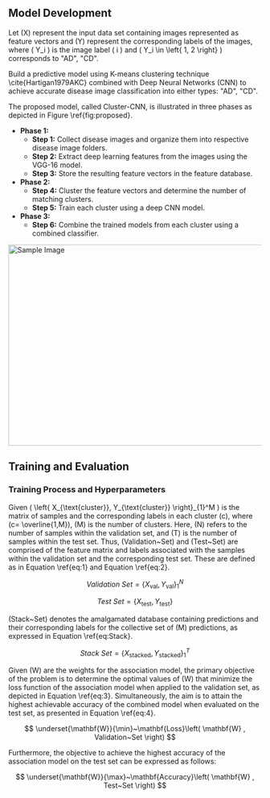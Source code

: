 ## Model Development

Let \(X\) represent the input data set containing images represented as feature vectors and \(Y\) represent the corresponding labels of the images, where \( Y_i \) is the image label \( i \) and \( Y_i \in \left\{ 1, 2 \right\} \) corresponds to "AD", "CD".

Build a predictive model using K-means clustering technique \cite{Hartigan1979AKC} combined with Deep Neural Networks (CNN) to achieve accurate disease image classification into either types: "AD", "CD".

The proposed model, called Cluster-CNN, is illustrated in three phases as depicted in Figure \ref{fig:proposed}.

- **Phase 1:**
  - **Step 1:** Collect disease images and organize them into respective disease image folders.
  - **Step 2:** Extract deep learning features from the images using the VGG-16 model.
  - **Step 3:** Store the resulting feature vectors in the feature database.
- **Phase 2:**
  - **Step 4:** Cluster the feature vectors and determine the number of matching clusters.
  - **Step 5:** Train each cluster using a deep CNN model.
- **Phase 3:**
  - **Step 6:** Combine the trained models from each cluster using a combined classifier.

<img src="fig2_ad_proposed.png" alt="Sample Image" width="600" height="400">

## Training and Evaluation

### Training Process and Hyperparameters

Given \( \left\{ X_{\text{cluster}}, Y_{\text{cluster}} \right\}_{1}^M \) is the matrix of samples and the corresponding labels in each cluster \(c\), where \(c= \overline{1,M}\), \(M\) is the number of clusters. Here, \(N\) refers to the number of samples within the validation set, and \(T\) is the number of samples within the test set. Thus, \(Validation~Set\) and \(Test~Set\) are comprised of the feature matrix and labels associated with the samples within the validation set and the corresponding test set. These are defined as in Equation \ref{eq:1} and Equation \ref{eq:2}.

$$
Validation~Set = \left\{ X_{\text{val}}, Y_{\text{val}} \right\}_{1}^{N}
$$

$$
Test~Set = \left\{ X_{\text{test}}, Y_{\text{test}} \right\}
$$

\(Stack~Set\) denotes the amalgamated database containing predictions and their corresponding labels for the collective set of \(M\) predictions, as expressed in Equation \ref{eq:Stack}.

$$
Stack~Set = \left\{ X_{\text{stacked}}, Y_{\text{stacked}} \right\}_{1}^{T}
$$

Given \(W\) are the weights for the association model, the primary objective of the problem is to determine the optimal values of \(W\) that minimize the loss function of the association model when applied to the validation set, as depicted in Equation \ref{eq:3}. Simultaneously, the aim is to attain the highest achievable accuracy of the combined model when evaluated on the test set, as presented in Equation \ref{eq:4}.

$$
\underset{\mathbf{W}}{\min}~\mathbf{Loss}\left( \mathbf{W} , Validation~Set \right)
$$

Furthermore, the objective to achieve the highest accuracy of the association model on the test set can be expressed as follows:

$$
\underset{\mathbf{W}}{\max}~\mathbf{Accuracy}\left( \mathbf{W} , Test~Set \right)
$$


